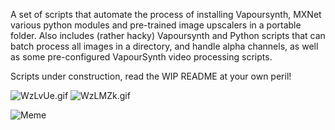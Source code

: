 A set of scripts that automate the process of installing Vapoursynth, MXNet various python modules and pre-trained image upscalers in a portable folder. Also includes (rather hacky) Vapoursynth and Python scripts that can batch process all images in a directory, and handle alpha channels, as well as some pre-configured VapourSynth video processing scripts. 

Scripts under construction, read the WIP README at your own peril!

![WzLvUe.gif](https://i.lensdump.com/i/WzLvUe.gif)
![WzLMZk.gif](https://i.lensdump.com/i/WzLMZk.gif)

![Meme](https://pics.me.me/csi-see-if-you-can-enhance-that-license-plate-crime-12742855.png)
